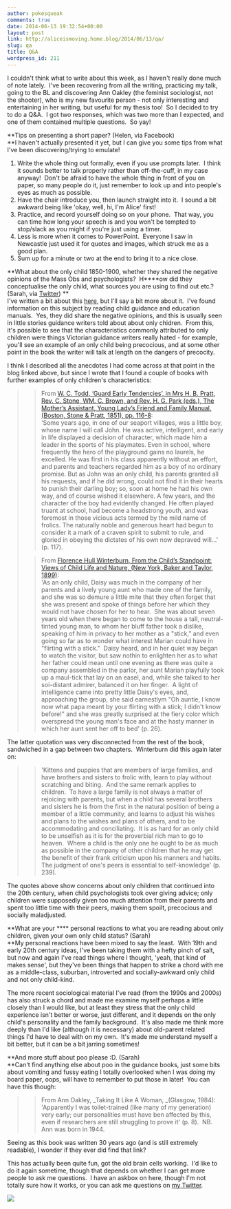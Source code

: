 ```yaml
---
author: pokesqueak
comments: true
date: 2014-06-13 19:32:54+00:00
layout: post
link: http://aliceismoving.home.blog/2014/06/13/qa/
slug: qa
title: Q&A
wordpress_id: 211
---
```


I couldn't think what to write about this week, as I haven't really done much of note lately.  I've been recovering from all the writing, practicing my talk, going to the BL and discovering Ann Oakley (the feminist sociologist, not the shooter), who is my new favourite person - not only interesting and entertaining in her writing, but useful for my thesis too!  So I decided to try to do a Q&A.  I got two responses, which was two more than I expected, and one of them contained multiple questions.  So yay!




**Tips on presenting a short paper? (Helen, via Facebook)  
**I haven't actually presented it yet, but I can give you some tips from what I've been discovering/trying to emulate!  
1. Write the whole thing out formally, even if you use prompts later.  I think it sounds better to talk properly rather than off-the-cuff, in my case anyway!  Don't be afraid to have the whole thing in front of you on paper, so many people do it, just remember to look up and into people's eyes as much as possible.  
2. Have the chair introduce you, then launch straight into it.  I sound a bit awkward being like 'okay, well, hi, I'm Alice' first!  
3. Practice, and record yourself doing so on your phone.  That way, you can time how long your speech is and you won't be tempted to stop/slack as you might if you're just using a timer.  
4. Less is more when it comes to PowerPoint.  Everyone I saw in Newcastle just used it for quotes and images, which struck me as a good plan.  
5. Sum up for a minute or two at the end to bring it to a nice close.




**What about the only child 1850-1900, whether they shared the negative opinions of the Mass Obs and psychologists?  H****ow did they conceptualise the only child, what sources you are using to find out etc.? (Sarah, via [Twitter](http://www.twitter.com/sarahmdrew)) **  
I've written a bit about this [here](http://aliceinacademia.tumblr.com/post/79581648787/nineteenth-century-child-guidance-and-the-only-child), but I'll say a bit more about it.  I've found information on this subject by reading child guidance and education manuals.  Yes, they did share the negative opinions, and this is usually seen in little stories guidance writers told about about only chidren.  From this, it's possible to see that the characteristics commonly attributed to only children were things Victorian guidance writers really hated - for example, you'll see an example of an only child being precocious, and at some other point in the book the writer will talk at length on the dangers of precocity.




I think I described all the anecdotes I had come across at that point in the blog linked above, but since I wrote that I found a couple of books with further examples of only children's characteristics:




<blockquote>

> 
> From [W. C. Todd, ‘Guard Early Tendencies’, in Mrs H. B. Pratt, Rev. C. Stone, WM. C. Brown, and Rev. H. G. Park (eds.), The Mother’s Assistant, Young Lady’s Friend and Family Manual, (Boston, Stone & Pratt, 1851), pp. 116-8](https://archive.org/details/mothersassistan00unkngoog):  
‘Some years ago, in one of our seaport villages, was a little boy, whose name I will call John. He was active, intelligent, and early in life displayed a decision of character, which made him a leader in the sports of his playmates. Even in school, where frequently the hero of the playground gains no laurels, he excelled. He was first in his class apparently without an effort, and parents and teachers regarded him as a boy of no ordinary promise. But as John was an only child, his parents granted all his requests, and if he did wrong, could not find it in their hearts to punish their darling boy; so, soon at home he had his own way, and of course wished it elsewhere. A few years, and the character of the boy had evidently changed. He often played truant at school, had become a headstrong youth, and was foremost in those vicious acts termed by the mild name of frolics. The naturally noble and generous heart had begun to consider it a mark of a craven spirit to submit to rule, and gloried in obeying the dictates of his own now depraved will…' (p. 117).
> 
> 

> 
> From [Florence Hull Winterburn, From the Child’s Standpoint: Views of Child Life and Nature, (New York, Baker and Taylor, 1899)](https://archive.org/details/fromchildsstand00wint):  
'As an only child, Daisy was much in the company of her parents and a lively young aunt who made one of the family, and she was so demure a little mite that they often forget that she was present and spoke of things before her which they would not have chosen for her to hear.  She was about seven years old when there began to come to the house a tall, neutral-tinted young man, to whom her bluff father took a dislike, speaking of him in privacy to her mother as a "stick," and even going so far as to wonder what interest Marian could have in "flirting with a stick."  Daisy heard, and in her quiet way began to watch the visitor, but saw nothin to enlighten her as to what her father could mean until one evening as there was quite a company assembled in the parlor, her aunt Marian playfully took up a maul-tick that lay on an easel, and, while she talked to her soi-distant admirer, balanced it on her finger.  A light of intelligence came into pretty little Daisy's eyes, and, approaching the group, she said earnestlym "Oh auntie, I know now what papa meant by your flirting with a stick; I didn't know before!" and she was greatly surprised at the fiery color which overspread the young man's face and at the hasty manner in which her aunt sent her off to bed' (p. 26).
> 
> 
</blockquote>




The latter quotation was very disconnected from the rest of the book, sandwiched in a gap between two chapters.  Winterburn did this again later on:




<blockquote>

> 
> 'Kittens and puppies that are members of large families, and have brothers and sisters to frolic with, learn to play without scratching and biting.  And the same remark applies to children.  To have a large family is not always a matter of rejoicing with parents, but when a child has several brothers and sisters he is from the first in the natural position of being a member of a little community, and learns to adjust his wishes and plans to the wishes and plans of others, and to be accommodating and conciliating.  It is as hard for an only child to be unselfish as it is for the proverbial rich man to go to heaven.  Where a child is the only one he ought to be as much as possible in the company of other children that he may get the benefit of their frank criticism upon his manners and habits.  The judgment of one's peers is essential to self-knowledge' (p. 239).
> 
> 
</blockquote>




The quotes above show concerns about only children that continued into the 20th century, when child psychologists took over giving advice; only children were supposedly given too much attention from their parents and spent too little time with their peers, making them spoilt, precocious and socially maladjusted.




**What are your **** personal reactions to what you are reading about only children, given your own only child status? (Sarah)  
**My personal reactions have been mixed to say the least.  With 19th and early 20th century ideas, I've been taking them with a hefty pinch of salt, but now and again I've read things where I thought, 'yeah, that kind of makes sense', but they've been things that happen to strike a chord with me as a middle-class, suburban, introverted and socially-awkward only child and not only child-kind.




The more recent sociological material I've read (from the 1990s and 2000s) has also struck a chord and made me examine myself perhaps a little closely than I would like, but at least they stress that the only child experience isn't better or worse, just different, and it depends on the only child's personality and the family background.  It's also made me think more deeply than I'd like (although it is necessary) about old-parent related things I'd have to deal with on my own.  It's made me understand myself a bit better, but it can be a bit jarring sometimes!




**And more stuff about poo please :D. (Sarah)  
**Can't find anything else about poo in the guidance books, just some bits about vomiting and fussy eating I totally overlooked when I was doing my board paper, oops, will have to remember to put those in later!  You can have this though:




<blockquote>

> 
> From Ann Oakley, _Taking It Like A Woman, _(Glasgow, 1984):  
'Apparently I was toilet-trained (like many of my generation) very early; our personalities must have ben affected by this, even if researchers are still struggling to prove it' (p. 8).  NB. Ann was born in 1944.
> 
> 
</blockquote>




Seeing as this book was written 30 years ago (and is still extremely readable), I wonder if they ever did find that link?




This has actually been quite fun, got the old brain cells working.  I'd like to do it again sometime, though that depends on whether I can get more people to ask me questions.  I have an askbox on here, though I'm not totally sure how it works, or you can ask me questions on [my Twitter](http://www.twitter.com/pokesqueak).




![](https://66.media.tumblr.com/b5a2d932f1532a1407132be79edb9917/tumblr_inline_n74gybcd5D1s70b7a.jpg)
